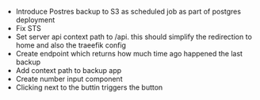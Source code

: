 - Introduce Postres backup to S3 as scheduled job as part of postgres deployment
- Fix STS
- Set server api context path to /api. this should simplify the redirection to home and also the traeefik config
- Create endpoint which returns how much time ago happened the last backup
- Add context path to backup app
- Create number input component
- Clicking next to the buttin triggers the button